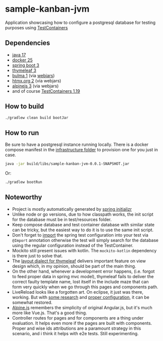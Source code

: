 # sample-kanban-jvm

Application showcasing how to configure a postgresql database for testing
purposes using [TestContainers][testcontainers]

## Dependencies

- [java 17][java]
- [docker 25][docker]
- [spring boot 3][spring-boot]
- [thymeleaf 3][thymeleaf]
- [bulma 1][bulma] (via [webjars][webjars])
- [htmx.org 2][htmx] (via webjars)
- [alpinejs 3][alpinejs] (via webjars)
- and of course [TestContainers 1.19][testcontainers]

## How to build

```bash
./gradlew clean build bootJar
```

## How to run

Be sure to have a postgresql instance running locally. There is a docker compose 
manifest in the [infrastructure folder][infrastructure] to provision one for you
just in case.

```bash
java -jar build/libs/sample-kanban-jvm-0.0.1-SNAPSHOT.jar
```

Or:

```bash
./gradlew bootRun
```

## Noteworthy

- Project is mostly automatically generated by [spring initializr][initializr]
- Unlike node or go versions, due to how classpath works, the init script for
  the database must be in test/resources folder.
- Keep compose database and test container database with similar state can be
  tricky, but the easiest way to do it is to use the same init script.
- Don't forget to [import][spring-config-import] the spring test configuration
  into your test via `@Import` annotation otherwise the test will simply search
  for the database using the regular configuration instead of the TestContainer.
- Mockito still present issues with kotlin. The `mockito-kotlin` dependency is
  there just to solve that.
- The [layout dialect for thymeleaf][layout]
  delivers important feature on view design which, in my opinion, should be part
  of the main thing.
- On the other hand, whenever a development error happens, (i.e. forgot to feed
  proper data in spring mvc model), thymeleaf fails to deliver the correct
  faulty template name, lost itself in the include maze that can form very
  quickly when we go through this pages and components path.
- LiveReload looks like a forgotten art. On eclipse, it just was there, working.
  But with [some research][thm-live-reload] and
  [proper configuration][dev-profile], it can be somewhat restored.
- [Alpine.js][alpinejs] remembers the simplicity of original Angular.js, but
  it's much more like Vue.js. That's a good thing.
- Controller routes for pages and for components are a thing under evaluation.
  It helps even more if the pages are built with components. Proper and wise ids
  attributions are a paramount strategy in this scenario, and i think it helps
  with e2e tests. Still experimenting.

[testcontainers]: https://testcontainers.com/
[java]: https://dev.java/download/
[docker]: https://docs.docker.com/engine/install/
[spring-boot]: https://spring.io/projects/spring-boot
[thymeleaf]: https://www.thymeleaf.org/doc/tutorials/3.1/usingthymeleaf.html
[bulma]: https://bulma.io/documentation/
[webjars]: https://www.webjars.org/
[htmx]: https://htmx.org/docs/#introduction
[infrastructure]: ../infrastructure/docker-compose.yml
[initializr]: <https://start.spring.io/#!type=gradle-project-kotlin&language=kotlin&platformVersion=3.3.0&packaging=jar&jvmVersion=17&groupId=sample.testcontainer&artifactId=kanban&name=sample-kanban-jvm&description=Demo%20project%20for%20Spring%20Boot%2C%20Kotlin%20and%20TestContainers&packageName=sample.testcontainer.kanban&dependencies=web,testcontainers,postgresql,thymeleaf,data-jpa>
[spring-config-import]: ./src/test/kotlin/sample/testcontainer/kanban/services/BoardServiceTestWithTestContainers.kt
[layout]: https://ultraq.github.io/thymeleaf-layout-dialect/getting-started/
[thm-live-reload]: https://attacomsian.com/blog/spring-boot-auto-reload-thymeleaf-templates
[dev-profile]: ./src/main/resources/application-dev.properties
[alpinejs]: https://alpinejs.dev
